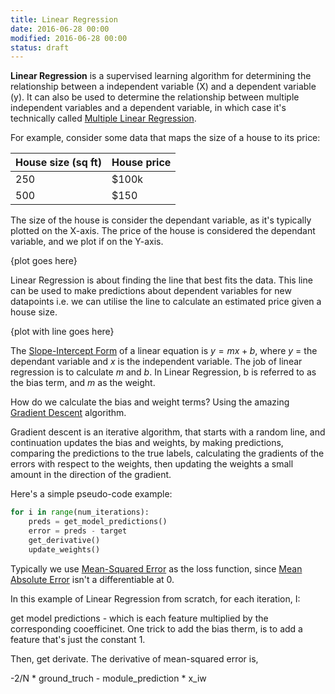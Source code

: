 ```yaml
---
title: Linear Regression
date: 2016-06-28 00:00
modified: 2016-06-28 00:00
status: draft
---
```


**Linear Regression** is a supervised learning algorithm for determining the relationship between a independent variable (X) and a dependent variable (y). It can also be used to determine the relationship between multiple independent variables and a dependent variable, in which case it's technically called [Multiple Linear Regression](../../../permanent/multiple-linear-regression.md).

For example, consider some data that maps the size of a house to its price:

| House size (sq ft) | House price |
| ------------------ | ----------- |
| 250                | $100k       |
| 500                | $150        |

The size of the house is consider the dependant variable, as it's typically plotted on the X-axis. The price of the house is considered the dependant variable, and we plot if on the Y-axis.

{plot goes here}

Linear Regression is about finding the line that best fits the data. This line can be used to make predictions about dependent variables for new datapoints i.e. we can utilise the line to calculate an estimated price given a house size.

{plot with line goes here}

The [Slope-Intercept Form](../../../permanent/Slope-Intercept%20Form.md) of a linear equation is $y = mx + b$, where $y$ = the dependant variable and $x$ is the independent variable. The job of linear regression is to calculate $m$ and $b$. In Linear Regression, b is referred to as the bias term, and $m$ as the weight.

How do we calculate the bias and weight terms? Using the amazing [Gradient Descent](gradient-descent.md) algorithm.

Gradient descent is an iterative algorithm, that starts with a random line, and continuation updates the bias and weights, by making predictions, comparing the predictions to the true labels, calculating the gradients of the errors with respect to the weights, then updating the weights a small amount in the direction of the gradient.

Here's a simple pseudo-code example:

```python
for i in range(num_iterations):
    preds = get_model_predictions()
    error = preds - target
    get_derivative()
    update_weights()
```

Typically we use [Mean-Squared Error](../../../permanent/mean-squared-error.md) as the loss function, since [Mean Absolute Error](mean-absolute-error.md) isn't a differentiable at 0.

In this example of Linear Regression from scratch, for each iteration, I:

get model predictions - which is each feature multiplied by the corresponding cooefficinet. One trick to add the bias therm, is to add a feature that's just the constant 1.

Then, get derivate. The derivative of mean-squared error is,

-2/N * ground_truch - module_prediction * x_iw

